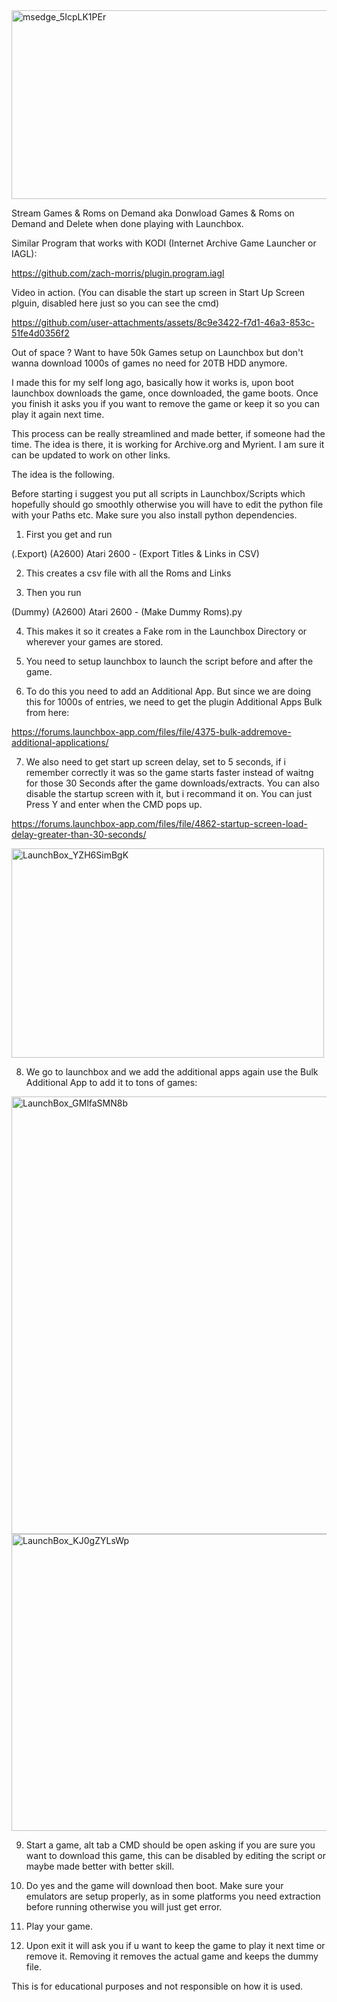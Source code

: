 
<img width="747" height="302" alt="msedge_5IcpLK1PEr" src="https://github.com/user-attachments/assets/565501c8-17a7-4cc7-a870-d40b959b1e5c" />

Stream Games & Roms on Demand aka Donwload Games & Roms on Demand and Delete when done playing with Launchbox.

Similar Program that works with KODI (Internet Archive Game Launcher or IAGL):

https://github.com/zach-morris/plugin.program.iagl

Video in action. (You can disable the start up screen in Start Up Screen plguin, disabled here just so you can see the cmd)


https://github.com/user-attachments/assets/8c9e3422-f7d1-46a3-853c-51fe4d0356f2

Out of space ? Want to have 50k Games setup on Launchbox but don't wanna download 1000s of games no need for 20TB HDD anymore. 

I made this for my self long ago, basically how it works is, upon boot launchbox downloads the game, once downloaded, the game boots. Once you finish it asks you if you want to remove the game or keep it so you can play it again next time. 

This process can be really streamlined and made better, if someone had the time. The idea is there, it is working for Archive.org and Myrient. I am sure it can be updated to work on other links. 

The idea is the following. 

Before starting i suggest you put all scripts in Launchbox/Scripts which hopefully should go smoothly otherwise you will have to edit the python file with your Paths etc. Make sure you also install python dependencies. 

1. First you get and run

(.Export) (A2600) Atari 2600 - (Export Titles & Links in CSV)

2. This creates a csv file with all the Roms and Links

3. Then you run

(Dummy) (A2600) Atari 2600 - (Make Dummy Roms).py

4. This makes it so it creates a Fake rom in the Launchbox Directory or wherever your games are stored.

5. You need to setup launchbox to launch the script before and after the game.

6. To do this you need to add an Additional App. But since we are doing this for 1000s of entries, we need to get the plugin Additional Apps Bulk from here:

https://forums.launchbox-app.com/files/file/4375-bulk-addremove-additional-applications/

7. We also need to get start up screen delay, set to 5 seconds, if i remember correctly it was so the game starts faster instead of waitng for those 30 Seconds after the game downloads/extracts. You can also disable the startup screen with it, but i recommand it on. You can just Press Y and enter when the CMD pops up.

https://forums.launchbox-app.com/files/file/4862-startup-screen-load-delay-greater-than-30-seconds/

<img width="500" height="335" alt="LaunchBox_YZH6SimBgK" src="https://github.com/user-attachments/assets/4ad61b86-c759-439f-ab9a-c88a01ef9a29" />

8. We go to launchbox and we add the additional apps again use the Bulk Additional App to add it to tons of games:

<img width="1100" height="700" alt="LaunchBox_GMlfaSMN8b" src="https://github.com/user-attachments/assets/74079fb5-3085-446d-9575-fd1a902af083" />

<img width="640" height="475" alt="LaunchBox_KJ0gZYLsWp" src="https://github.com/user-attachments/assets/e4069515-eedd-439d-811f-af75376dcb9a" />

9. Start a game, alt tab a CMD should be open asking if you are sure you want to download this game, this can be disabled by editing the script or maybe made better with better skill.

10. Do yes and the game will download then boot. Make sure your emulators are setup properly, as in some platforms you need extraction before running otherwise you will just get error.

11. Play your game.

12. Upon exit it will ask you if u want to keep the game to play it next time or remove it. Removing it removes the actual game and keeps the dummy file.

This is for educational purposes and not responsible on how it is used.


